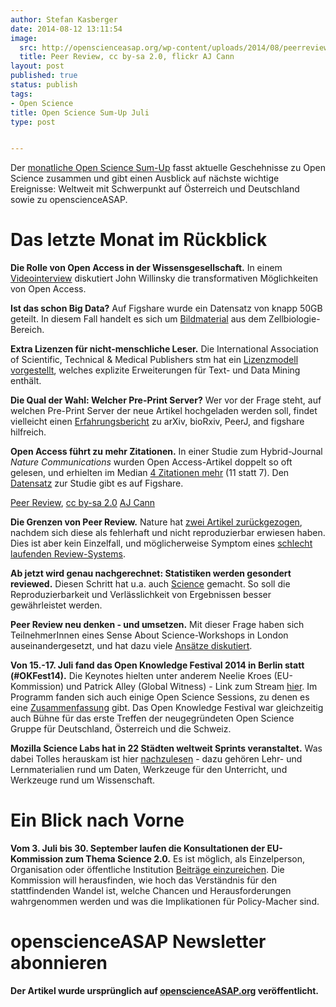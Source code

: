 ```yaml
---
author: Stefan Kasberger
date: 2014-08-12 13:11:54
image:
  src: http://openscienceasap.org/wp-content/uploads/2014/08/peerreview.jpg
  title: Peer Review, cc by-sa 2.0, flickr AJ Cann
layout: post
published: true
status: publish
tags:
- Open Science
title: Open Science Sum-Up Juli
type: post


---
```


Der [monatliche Open Science Sum-Up](http://openscienceasap.org/social/monthly-sum-up/) fasst aktuelle Geschehnisse zu Open Science zusammen und gibt einen Ausblick auf nächste wichtige Ereignisse: Weltweit mit Schwerpunkt auf Österreich und Deutschland sowie zu openscienceASAP.

# Das letzte Monat im Rückblick

**Die Rolle von Open Access in der Wissensgesellschaft.** In einem [Videointerview](http://www.editage.com/insights/beyond-open-access-sharing-research-derived-knowledge-with-society) diskutiert John Willinsky die transformativen Möglichkeiten von Open Access.

**Ist das schon Big Data?** Auf Figshare wurde ein Datensatz von knapp 50GB geteilt. In diesem Fall handelt es sich um [Bildmaterial](http://peccoud.vbi.vt.edu/uploaded-large-set-of-raw-data-on-figshare/) aus dem Zellbiologie-Bereich.

**Extra Lizenzen für nicht-menschliche Leser.** Die International Association of Scientific, Technical & Medical Publishers stm hat ein [Lizenzmodell vorgestellt](http://www.stm-assoc.org/open-access-licensing/), welches explizite Erweiterungen für Text- und Data Mining enthält.

**Die Qual der Wahl: Welcher Pre-Print Server?** Wer vor der Frage steht, auf welchen Pre-Print Server der neue Artikel hochgeladen werden soll, findet vielleicht einen [Erfahrungsbericht](http://jabberwocky.weecology.org/2014/07/07/which-preprint-server-should-i-use/) zu arXiv, bioRxiv, PeerJ, and figshare hilfreich.

**Open Access führt zu mehr Zitationen.** In einer Studie zum Hybrid-Journal _Nature Communications_ wurden Open Access-Artikel doppelt so oft gelesen, und erhielten im Median [4 Zitationen mehr](http://www.nature.com/press_releases/ncomms-report.html) (11 statt 7). Den [Datensatz](http://figshare.com/authors/Nature_Communications/598818) zur Studie gibt es auf Figshare.

 [Peer Review](https://www.flickr.com/photos/ajc1/6735929719), [cc by-sa 2.0](https://creativecommons.org/licenses/by-sa/2.0/) [AJ Cann](https://www.flickr.com/photos/ajc1/)

**Die Grenzen von Peer Review.** Nature hat [zwei Artikel zurückgezogen](http://www.theguardian.com/commentisfree/2014/jul/06/guardian-view-end-peer-review-scientific-journals), nachdem sich diese als fehlerhaft und nicht reproduzierbar erwiesen haben. Dies ist aber kein Einzelfall, und möglicherweise Symptom eines [schlecht laufenden Review-Systems](http://www.theguardian.com/science/blog/2014/jul/14/retractions-journal-publishers-scientific-papers-peer-review).

**Ab jetzt wird genau nachgerechnet: Statistiken werden gesondert reviewed.** Diesen Schritt hat u.a. auch [Science](http://www.nature.com/news/science-joins-push-to-screen-statistics-in-papers-1.15509?WT.ec_id=NEWS-20140708) gemacht. So soll die Reproduzierbarkeit und Verlässlichkeit von Ergebnissen besser gewährleistet werden.

**Peer Review neu denken - und umsetzen.** Mit dieser Frage haben sich TeilnehmerInnen eines Sense About Science-Workshops in London auseinandergesetzt, und hat dazu viele [Ansätze diskutiert](http://blogs.biomedcentral.com/bmcblog/2014/04/28/are-there-alternatives-to-peer-review/).

**Von 15.-17. Juli fand das Open Knowledge Festival 2014 in Berlin statt (#OKFest14).** Die Keynotes hielten unter anderem Neelie Kroes (EU-Kommission) und Patrick Alley (Global Witness) - Link zum Stream [hier](http://2014.okfestival.org/). Im Programm fanden sich auch einige Open Science Sessions, zu denen es eine [Zusammenfassung](http://science.okfn.org/okfest14-open-science-round-up) gibt. Das Open Knowledge Festival war gleichzeitig auch Bühne für das erste Treffen der neugegründeten Open Science Gruppe für Deutschland, Österreich und die Schweiz.

**Mozilla Science Labs hat in 22 Städten weltweit Sprints veranstaltet.** Was dabei Tolles herauskam ist hier [nachzulesen](http://mozillascience.org/the-mozsprint-heard-round-the-world/) - dazu gehören Lehr- und Lernmaterialien rund um Daten, Werkzeuge für den Unterricht, und Werkzeuge rund um Wissenschaft.

# Ein Blick nach Vorne

**Vom 3. Juli bis 30. September laufen die Konsultationen der EU-Kommission zum Thema Science 2.0.** Es ist möglich, als Einzelperson, Organisation oder öffentliche Institution [Beiträge einzureichen](http://ec.europa.eu/research/consultations/science-2.0/consultation_en.htm). Die Kommission will herausfinden, wie hoch das Verständnis für den stattfindenden Wandel ist, welche Chancen und Herausforderungen wahrgenommen werden und was die Implikationen für Policy-Macher sind.

# openscienceASAP Newsletter abonnieren

**Der Artikel wurde ursprünglich auf [openscienceASAP.org](http://openscienceasap.org/stream/2014/08/05/open-science-sum-up-juli/) veröffentlicht.**